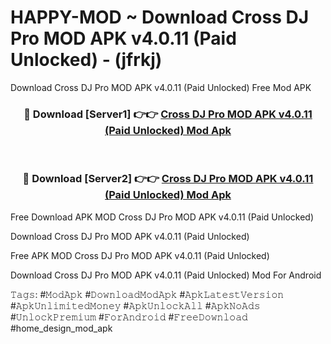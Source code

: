 # HAPPY-MOD ~ Download Cross DJ Pro MOD APK v4.0.11 (Paid Unlocked) - (jfrkj)
Download Cross DJ Pro MOD APK v4.0.11 (Paid Unlocked) Free Mod APK

<div align="center">
<h3>🔴 Download [Server1] 👉👉 <a href="https://apk-comot.site?title=Cross_DJ_Pro_MOD_APK_v4.0.11_(Paid_Unlocked)">Cross DJ Pro MOD APK v4.0.11 (Paid Unlocked) Mod Apk</a></h3><br>

<h3>🔴 Download [Server2] 👉👉 <a href="https://apk-comot.site?title=Cross_DJ_Pro_MOD_APK_v4.0.11_(Paid_Unlocked)">Cross DJ Pro MOD APK v4.0.11 (Paid Unlocked) Mod Apk</a></h3>
</div>


Free Download APK MOD Cross DJ Pro MOD APK v4.0.11 (Paid Unlocked)

Download Cross DJ Pro MOD APK v4.0.11 (Paid Unlocked) 

Free APK MOD Cross DJ Pro MOD APK v4.0.11 (Paid Unlocked) 

Download Cross DJ Pro MOD APK v4.0.11 (Paid Unlocked) Mod For Android

𝚃𝚊𝚐𝚜: #𝙼𝚘𝚍𝙰𝚙𝚔 #𝙳𝚘𝚠𝚗𝚕𝚘𝚊𝚍𝙼𝚘𝚍𝙰𝚙𝚔 #𝙰𝚙𝚔𝙻𝚊𝚝𝚎𝚜𝚝𝚅𝚎𝚛𝚜𝚒𝚘𝚗 #𝙰𝚙𝚔𝚄𝚗𝚕𝚒𝚖𝚒𝚝𝚎𝚍𝙼𝚘𝚗𝚎𝚢 #𝙰𝚙𝚔𝚄𝚗𝚕𝚘𝚌𝚔𝙰𝚕𝚕 #𝙰𝚙𝚔𝙽𝚘𝙰𝚍𝚜 #𝚄𝚗𝚕𝚘𝚌𝚔𝙿𝚛𝚎𝚖𝚒𝚞𝚖 #𝙵𝚘𝚛𝙰𝚗𝚍𝚛𝚘𝚒𝚍 #𝙵𝚛𝚎𝚎𝙳𝚘𝚠𝚗𝚕𝚘𝚊𝚍 #home_design_mod_apk